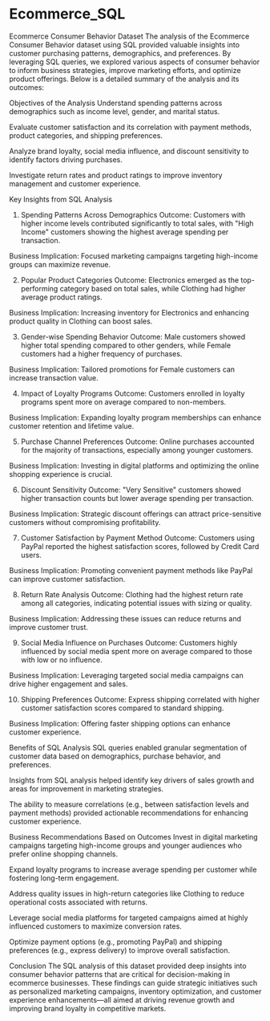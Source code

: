 # Ecommerce_SQL

Ecommerce Consumer Behavior Dataset
The analysis of the Ecommerce Consumer Behavior dataset using SQL provided valuable insights into customer purchasing patterns, demographics, and preferences. By leveraging SQL queries, we explored various aspects of consumer behavior to inform business strategies, improve marketing efforts, and optimize product offerings. Below is a detailed summary of the analysis and its outcomes:

Objectives of the Analysis
Understand spending patterns across demographics such as income level, gender, and marital status.

Evaluate customer satisfaction and its correlation with payment methods, product categories, and shipping preferences.

Analyze brand loyalty, social media influence, and discount sensitivity to identify factors driving purchases.

Investigate return rates and product ratings to improve inventory management and customer experience.

Key Insights from SQL Analysis
1. Spending Patterns Across Demographics
Outcome: Customers with higher income levels contributed significantly to total sales, with "High Income" customers showing the highest average spending per transaction.

Business Implication: Focused marketing campaigns targeting high-income groups can maximize revenue.

2. Popular Product Categories
Outcome: Electronics emerged as the top-performing category based on total sales, while Clothing had higher average product ratings.

Business Implication: Increasing inventory for Electronics and enhancing product quality in Clothing can boost sales.

3. Gender-wise Spending Behavior
Outcome: Male customers showed higher total spending compared to other genders, while Female customers had a higher frequency of purchases.

Business Implication: Tailored promotions for Female customers can increase transaction value.

4. Impact of Loyalty Programs
Outcome: Customers enrolled in loyalty programs spent more on average compared to non-members.

Business Implication: Expanding loyalty program memberships can enhance customer retention and lifetime value.

5. Purchase Channel Preferences
Outcome: Online purchases accounted for the majority of transactions, especially among younger customers.

Business Implication: Investing in digital platforms and optimizing the online shopping experience is crucial.

6. Discount Sensitivity
Outcome: "Very Sensitive" customers showed higher transaction counts but lower average spending per transaction.

Business Implication: Strategic discount offerings can attract price-sensitive customers without compromising profitability.

7. Customer Satisfaction by Payment Method
Outcome: Customers using PayPal reported the highest satisfaction scores, followed by Credit Card users.

Business Implication: Promoting convenient payment methods like PayPal can improve customer satisfaction.

8. Return Rate Analysis
Outcome: Clothing had the highest return rate among all categories, indicating potential issues with sizing or quality.

Business Implication: Addressing these issues can reduce returns and improve customer trust.

9. Social Media Influence on Purchases
Outcome: Customers highly influenced by social media spent more on average compared to those with low or no influence.

Business Implication: Leveraging targeted social media campaigns can drive higher engagement and sales.

10. Shipping Preferences
Outcome: Express shipping correlated with higher customer satisfaction scores compared to standard shipping.

Business Implication: Offering faster shipping options can enhance customer experience.

Benefits of SQL Analysis
SQL queries enabled granular segmentation of customer data based on demographics, purchase behavior, and preferences.

Insights from SQL analysis helped identify key drivers of sales growth and areas for improvement in marketing strategies.

The ability to measure correlations (e.g., between satisfaction levels and payment methods) provided actionable recommendations for enhancing customer experience.

Business Recommendations Based on Outcomes
Invest in digital marketing campaigns targeting high-income groups and younger audiences who prefer online shopping channels.

Expand loyalty programs to increase average spending per customer while fostering long-term engagement.

Address quality issues in high-return categories like Clothing to reduce operational costs associated with returns.

Leverage social media platforms for targeted campaigns aimed at highly influenced customers to maximize conversion rates.

Optimize payment options (e.g., promoting PayPal) and shipping preferences (e.g., express delivery) to improve overall satisfaction.

Conclusion
The SQL analysis of this dataset provided deep insights into consumer behavior patterns that are critical for decision-making in ecommerce businesses. These findings can guide strategic initiatives such as personalized marketing campaigns, inventory optimization, and customer experience enhancements—all aimed at driving revenue growth and improving brand loyalty in competitive markets.
